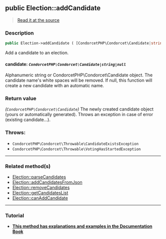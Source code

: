 ## public Election::addCandidate

> [Read it at the source](https://github.com/julien-boudry/Condorcet/blob/master/src/ElectionProcess/CandidatesProcess.php#L142)

### Description    

```php
public Election->addCandidate ( [CondorcetPHP\Condorcet\Candidate|string|null $candidate = null] ): CondorcetPHP\Condorcet\Candidate
```

Add a candidate to an election.
    

#### **candidate:** *`CondorcetPHP\Condorcet\Candidate|string|null`*   
Alphanumeric string or CondorcetPHP\Condorcet\Candidate object. The candidate name's white spaces will be removed. If null, this function will create a new candidate with an automatic name.    


### Return value   

*(`CondorcetPHP\Condorcet\Candidate`)* The newly created candidate object (yours or automatically generated). Throws an exception in case of error (existing candidate...).



### Throws:   

* ```CondorcetPHP\Condorcet\Throwable\CandidateExistsException``` 
* ```CondorcetPHP\Condorcet\Throwable\VotingHasStartedException``` 

---------------------------------------

### Related method(s)      

* [Election::parseCandidates](/Docs/ApiReferences/Election%20Class/public%20Election--parseCandidates.md)    
* [Election::addCandidatesFromJson](/Docs/ApiReferences/Election%20Class/public%20Election--addCandidatesFromJson.md)    
* [Election::removeCandidates](/Docs/ApiReferences/Election%20Class/public%20Election--removeCandidates.md)    
* [Election::getCandidatesList](/Docs/ApiReferences/Election%20Class/public%20Election--getCandidatesList.md)    
* [Election::canAddCandidate](/Docs/ApiReferences/Election%20Class/public%20Election--canAddCandidate.md)    

---------------------------------------

### Tutorial

* **[This method has explanations and examples in the Documentation Book](https://www.condorcet.io/3.AsPhpLibrary/4.Candidates)**    
